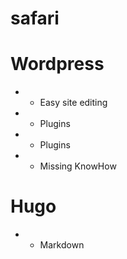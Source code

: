 # safari
# Wordpress
- + Easy site editing
- + Plugins 
- - Plugins
- - Missing KnowHow
# Hugo
- + Markdown
